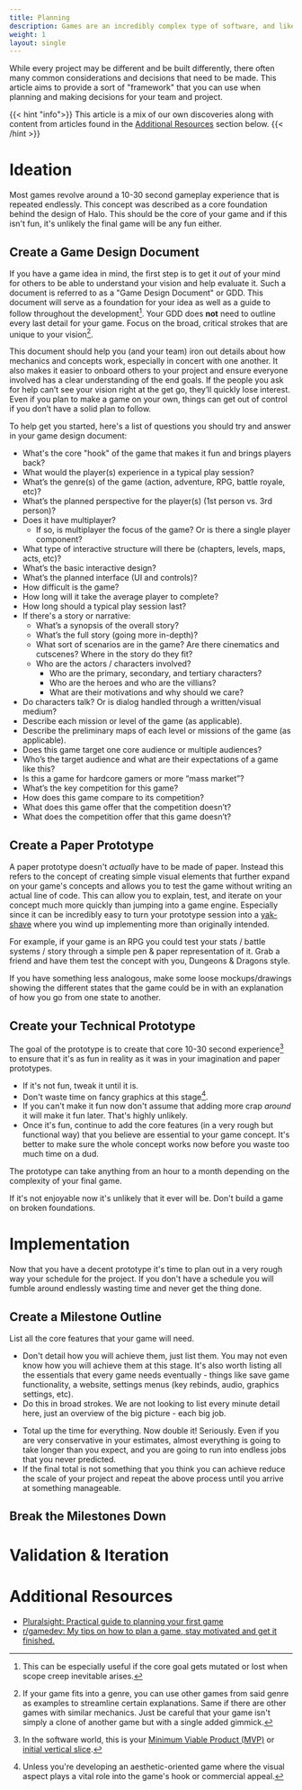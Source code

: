 ```yaml
---
title: Planning
description: Games are an incredibly complex type of software, and like any good software, the first step is planning.
weight: 1
layout: single
---
```


While every project may be different and be built differently, there often many common considerations and decisions that need to be made. This article aims to provide a sort of "framework" that you can use when planning and making decisions for your team and project.

{{< hint "info">}}
This article is a mix of our own discoveries along with content from articles found in the [Additional Resources](#additional-resources) section below.
{{< /hint >}}


# Ideation

Most games revolve around a 10-30 second gameplay experience that is repeated endlessly. This concept was described as a core foundation behind the design of Halo. This should be the core of your game and if this isn't fun, it's unlikely the final game will be any fun either.

<!-- ## Decide What to Make

Choose a game genre you fully understand and are passionate about.

- Without passion, it will be incredibly difficult to create and release a final polished product.
- Without dedication you will never get it finished. If you struggle with this then practice it in any avenue of life. Learn how to finish things before embarking on bigger things.
- You will have more success making a game for an audience you fully understand that is small, than for a bigger audience that you don't understand. You should know what your audience wants if you want to have a chance of pleasing them. Better yet, make a game that _you_ want to play. -->

## Create a Game Design Document

If you have a game idea in mind, the first step is to get it _out_ of your mind for others to be able to understand your vision and help evaluate it. Such a document is referred to as a "Game Design Document" or GDD. This document will serve as a foundation for your idea as well as a guide to follow throughout the development[^core-concept]. Your GDD does **not** need to outline every last detail for your game. Focus on the broad, critical strokes that are unique to your vision[^details].

[^core-concept]: This can be especially useful if the core goal gets mutated or lost when scope creep inevitable arises.
[^details]: If your game fits into a genre, you can use other games from said genre as examples to streamline certain explanations. Same if there are other games with similar mechanics. Just be careful that your game isn't simply a clone of another game but with a single added gimmick.

This document should help you (and your team) iron out details about how mechanics and concepts work, especially in concert with one another. It also makes it easier to onboard others to your project and ensure everyone involved has a clear understanding of the end goals. If the people you ask for help can’t see your vision right at the get go, they’ll quickly lose interest. Even if you plan to make a game on your own, things can get out of control if you don’t have a solid plan to follow.

To help get you started, here's a list of questions you should try and answer in your game design document:

- What's the core "hook" of the game that makes it fun and brings players back?
- What would the player(s) experience in a typical play session?
- What’s the genre(s) of the game (action, adventure, RPG, battle royale, etc)?
- What’s the planned perspective for the player(s) (1st person vs. 3rd person)?
- Does it have multiplayer?
    - If so, is multiplayer the focus of the game? Or is there a single player component?
- What type of interactive structure will there be (chapters, levels, maps, acts, etc)?
- What’s the basic interactive design?
- What’s the planned interface (UI and controls)?
- How difficult is the game?
- How long will it take the average player to complete?
- How long should a typical play session last?
- If there's a story or narrative:
    - What’s a synopsis of the overall story?
    - What’s the full story (going more in-depth)?
    - What sort of scenarios are in the game? Are there cinematics and cutscenes? Where in the story do they fit?
    - Who are the actors / characters involved? 
        - Who are the primary, secondary, and tertiary characters?
        - Who are the heroes and who are the villians?
        - What are their motivations and why should we care?
- Do characters talk? Or is dialog handled through a written/visual medium?
- Describe each mission or level of the game (as applicable).
- Describe the preliminary maps of each level or missions of the game (as applicable).
- Does this game target one core audience or multiple audiences?
- Who’s the target audience and what are their expectations of a game like this?
- Is this a game for hardcore gamers or more “mass market”?
- What’s the key competition for this game?
- How does this game compare to its competition?
- What does this game offer that the competition doesn’t?
- What does the competition offer that this game doesn’t?

## Create a Paper Prototype

A paper prototype doesn't _actually_ have to be made of paper. Instead this refers to the concept of creating simple visual elements that further expand on your game's concepts and allows you to test the game without writing an actual line of code. This can allow you to explain, test, and iterate on your concept much more quickly than jumping into a game engine. Especially since it can be incredibly easy to turn your prototype session into a [yak-shave](https://en.wiktionary.org/wiki/yak_shaving) where you wind up implementing more than originally intended.

For example, if your game is an RPG you could test your stats / battle systems / story through a simple pen & paper representation of it. Grab a friend and have them test the concept with you, Dungeons & Dragons style.

If you have something less analogous, make some loose mockups/drawings showing the different states that the game could be in with an explanation of how you go from one state to another.

## Create your Technical Prototype

The goal of the prototype is to create that core 10-30 second experience[^mvp] to ensure that it's as fun in reality as it was in your imagination and paper prototypes.

[^mvp]: In the software world, this is your [Minimum Viable Product (MVP)](https://en.wikipedia.org/wiki/Minimum_viable_product) or [initial vertical slice](https://en.wikipedia.org/wiki/Vertical_slice).

- If it's not fun, tweak it until it is.
- Don't waste time on fancy graphics at this stage[^graphics].
- If you can't make it fun now don't assume that adding more crap _around_ it will make it fun later. That's highly unlikely.
- Once it's fun, continue to add the core features (in a very rough but functional way) that you believe are essential to your game concept. It's better to make sure the whole concept works now before you waste too much time on a dud.

[^graphics]: Unless you're developing an aesthetic-oriented game where the visual aspect plays a vital role into the game's hook or commercial appeal.

The prototype can take anything from an hour to a month depending on the complexity of your final game.

If it's not enjoyable now it's unlikely that it ever will be. Don't build a game on broken foundations.

# Implementation

Now that you have a decent prototype it's time to plan out in a very rough way your schedule for the project. If you don't have a schedule you will fumble around endlessly wasting time and never get the thing done.

## Create a Milestone Outline

List all the core features that your game will need.

- Don't detail how you will achieve them, just list them. You may not even know how you will achieve them at this stage. It's also worth listing all the essentials that every game needs eventually - things like save game functionality, a website, settings menus (key rebinds, audio, graphics settings, etc).
- Do this in broad strokes. We are not looking to list every minute detail here, just an overview of the big picture - each big job.
<!-- - Once you have your list, estimate how long each job in the list will take and write it next to it. -->
- Total up the time for everything. Now double it! Seriously. Even if you are very conservative in your estimates, almost everything is going to take longer than you expect, and you are going to run into endless jobs that you never predicted.
- If the final total is not something that you think you can achieve reduce the scale of your project and repeat the above process until you arrive at something manageable.

## Break the Milestones Down

<!-- - Split all the jobs in the master plan into 'Chunks'.
- If your planned game will take two years you may want to break the list down into 'Chunks' that will each take three months each.
- If your planned game will take 3 months in total, break it down into 2 week 'Chunks'
- List your 'Chunks' in the order that they should be completed.

# Take the first 'Chunk' and break it down - 'Pieces'

Even if your game is only planned to take 3 months to complete, you are still going to have a lot of work in each 'Chunk'.

Break the first 'Chunk' down into a new list of 'Pieces'. Again, don't get into details here. A 'Piece' might be something like - 'Create a basic GUI Interface' or 'Create assets for game feature X'.

Be sure that you have enough time to complete your 'Pieces' for that 'Chunk' in the timescale you have allocated. If not, you may need to move back up the plan and reduce the scale of your project.

# Breakdown this first 'Piece' of the first 'Chunk' - Immediate Job List

Each 'Piece' might be still quite complex, and you may not know how to achieve it yet. As an example, our first 'Piece' might be something as broad as 'Implement the user interface' that could take two weeks to achieve. Now break that down into another wide brush stroke list, for example:

- Implement the start screen
- Implement the menu system
- Implement the HUD system
- Etc

Once again don't detail each job yet. Just list the jobs.

# Breakdown the first Job in your Immediate Job List

By now you get the idea. Hopefully each job in our 'Immediate Job List' will take no more than a day or two. For smaller projects you will probably be already down to jobs that should only take a couple of hours and you can skip this stage.

So for example we might break down 'Implement Start Screen' into this new list:

- Create the background
- Create the main menu (New Game, Start Game, Options, Quit)
- Implement the code to make the main menu function.
- Add some juicy special effects to make it look nice.

# Pick a job and break it down

So let's imagine we have chosen the job 'Implement the code to make the main menu function'.

Finally we are at the micro scale. We now plan in detail how to achieve this single job. Break it down again. List each little piece of the job that needs to be done.

It's a good idea to also now have a rough idea how you will achieve each little piece before getting started. This will help you predict problems that may occur with your chosen method.

This shouldn't take more than 5-10 minutes. Maybe longer if it's a complex problem that you need to do some research on first.

Now do it!

Rince and repeat stepping backwards through the processes. Do all the little jobs to complete a job on your 'Immediate Job List' Then pick a new 'Piece' of a 'Chunk' and create a new 'Immediate Job List'

Then do it!

# The advantages of this method

- It's structured with timescales in place to get it all done.
- The plan is all broad strokes that shouldn't take long to list initially.
- It breaks down massively complex systems into tiny, easy, bite-sized pieces.
- You only get down to details just before actually implementing something that will be finished in a few hours.
- No sooner have you planned the details than you are implementing them while the problem is still fresh in your mind. This keeps motivation levels high and saves time. You aren't trying to remember something you planned six months ago.
- You get to strike jobs off your list quickly. Don't underestimate how motivating this is. You see progression happening in a visual way constantly. There is nothing better than seeing a job list disappear.


# Staying Motivated

Don't procrastinate

- If you ever allow yourself to think 'I can't be bothered right now', push it out of your mind and get working immediately. Don't give it any time to fester and gain traction.
- We are stupid creatures. We live by habit. If we allow ourselves to not work because 'we can't be bothered' this becomes a habit and it will happen more and more. Don't let it start. Do the opposite - get in the habit of just doing it and then it becomes easy to just do it.
- However, if you are in the habit of just doing it, and you get a strong feeling of 'I can't be bothered' you are likely genuinely tired and need more sleep, or you're overworked. See below.

# Don't Overwork - a recommended work schedule.

Applies only to full-time development

There is a reason the average working week is 40 hours. This has been proven over time to achieve efficient results. This is especially true in a concentration intensive job like game development.

- Do 8 hour days, 5 days a week
- Take a 5 minute break to get up and walk around once every 45 mins. Give your brain a break.
- Take the weekend off to relax, recharge, and motivate yourself for the following week.
- Get enough sleep. Don't underestimate this tip.
- Take a week off once every 3 months. This is essential or you will burn out. You need time away from thinking about something or you fry your brain so it's of no use to you.
- You will be more efficient and get more done by not overworking. Overwork makes our brain go around in circles while problem solving. If we are fresh, problems get solved very easily.

By not overworking, and getting enough sleep, your motivation levels will always stay high. - Well at least until mid way through Friday :)

The only times I feel like 'I can't be bothered today' is when I'm genuinely physically tired from lack of sleep or because I've overworked recently. -->

# Validation & Iteration

<!-- - As soon as you have a playable alpha get it into the hands of your target audience.
- Player feedback is essential to making a great game.
- Listen to all feedback. You may not act on it, but you need a solid reason why you aren't acting on it.
- As your game expands, get more people playing it.
- You might have an ultimate goal of getting it on to Steam, but put it out there on a smaller platform once you have a stable product. Price it so that it offers value for money at that early stage. You are doing this not to make money but for experience and to get motivated from player feedback. You will also find out if you are wasting your time. -->

# Additional Resources

- [Pluralsight: Practical guide to planning your first game](https://www.pluralsight.com/blog/creative-professional/practical-guide-to-planning-your-first-game)
- [r/gamedev: My tips on how to plan a game, stay motivated and get it finished.](https://www.reddit.com/r/gamedev/comments/2d89kj/my_tips_on_how_to_plan_a_game_stay_motivated_and/)